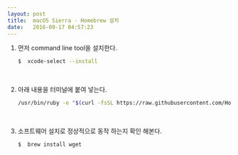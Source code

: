 ```yaml
---
layout: post
title:  macOS Sierra - Homebrew 설치
date:   2016-09-17 04:57:23
---
```


1. 먼저 command line tool을 설치한다.

   ```sh
   $  xcode-select --install
   ```
<br>

2. 아래 내용을 터미널에 붙여 넣는다.

   ```sh
   /usr/bin/ruby -e "$(curl -fsSL https://raw.githubusercontent.com/Homebrew/install/master/install)"
   ```
<br>

3. 소프트웨어 설치로 정상적으로 동작 하는지 확인 해본다.

   ```sh
   $  brew install wget
   ```